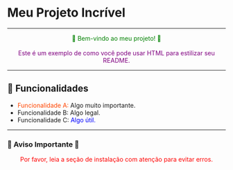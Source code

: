 # Meu Projeto Incrível

---

<div style="text-align: center;">
<span style="color: green;">🎉 Bem-vindo ao meu projeto! 🎉</span>
<br><br>
<font color="purple">Este é um exemplo de como você pode usar HTML para estilizar seu README.</font>
</div>

---

## 🚀 Funcionalidades

* <span style="color: #FF4500;">Funcionalidade A:</span> Algo muito importante.
* Funcionalidade B: Algo legal.
* Funcionalidade C: <span style="color: blue;">Algo útil.</span>

---

### 🚨 Aviso Importante 🚨

<div style="text-align: center;">
<font color="red">
Por favor, leia a seção de instalação com atenção para evitar erros.
</font>
</div>
